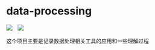 # data-processing

![](https://img.shields.io/badge/Haoran-ML-blue.svg)&emsp;![](https://img.shields.io/static/v1.svg?label=link&message=996.icu&color=ff69b4)

这个项目主要是记录数据处理相关工具的应用和一些理解过程
